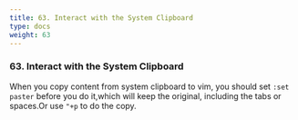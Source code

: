 ```yaml
---
title: 63. Interact with the System Clipboard
type: docs
weight: 63
---
```


### 63. Interact with the System Clipboard

When you copy content from system clipboard to vim, you should set `:set paster` before you do it,which will keep the original, including the tabs or spaces.Or use `"+p` to do the copy.
